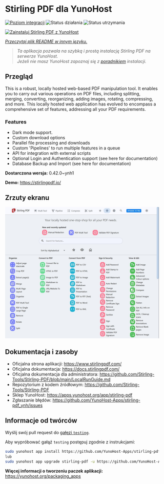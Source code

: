 <!--
To README zostało automatycznie wygenerowane przez <https://github.com/YunoHost/apps/tree/master/tools/readme_generator>
Nie powinno być ono edytowane ręcznie.
-->

# Stirling PDF dla YunoHost

[![Poziom integracji](https://apps.yunohost.org/badge/integration/stirling-pdf)](https://ci-apps.yunohost.org/ci/apps/stirling-pdf/)
![Status działania](https://apps.yunohost.org/badge/state/stirling-pdf)
![Status utrzymania](https://apps.yunohost.org/badge/maintained/stirling-pdf)

[![Zainstaluj Stirling PDF z YunoHost](https://install-app.yunohost.org/install-with-yunohost.svg)](https://install-app.yunohost.org/?app=stirling-pdf)

*[Przeczytaj plik README w innym języku.](./ALL_README.md)*

> *Ta aplikacja pozwala na szybką i prostą instalację Stirling PDF na serwerze YunoHost.*  
> *Jeżeli nie masz YunoHost zapoznaj się z [poradnikiem](https://yunohost.org/install) instalacji.*

## Przegląd

This is a robust, locally hosted web-based PDF manipulation tool. It enables you to carry out various operations on PDF files, including splitting, merging, converting, reorganizing, adding images, rotating, compressing, and more. This locally hosted web application has evolved to encompass a comprehensive set of features, addressing all your PDF requirements.

### Features

- Dark mode support.
- Custom download options
- Parallel file processing and downloads
- Custom 'Pipelines' to run multiple features in a queue
- API for integration with external scripts
- Optional Login and Authentication support (see here for documentation)
- Database Backup and Import (see here for documentation)


**Dostarczona wersja:** 0.42.0~ynh1

**Demo:** <https://stirlingpdf.io/>

## Zrzuty ekranu

![Zrzut ekranu z Stirling PDF](./doc/screenshots/screenshot.jpg)

## Dokumentacja i zasoby

- Oficjalna strona aplikacji: <https://www.stirlingpdf.com/>
- Oficjalna dokumentacja: <https://docs.stirlingpdf.com/>
- Oficjalna dokumentacja dla administratora: <https://github.com/Stirling-Tools/Stirling-PDF/blob/main/LocalRunGuide.md>
- Repozytorium z kodem źródłowym: <https://github.com/Stirling-Tools/Stirling-PDF>
- Sklep YunoHost: <https://apps.yunohost.org/app/stirling-pdf>
- Zgłaszanie błędów: <https://github.com/YunoHost-Apps/stirling-pdf_ynh/issues>

## Informacje od twórców

Wyślij swój pull request do [gałęzi `testing`](https://github.com/YunoHost-Apps/stirling-pdf_ynh/tree/testing).

Aby wypróbować gałąź `testing` postępuj zgodnie z instrukcjami:

```bash
sudo yunohost app install https://github.com/YunoHost-Apps/stirling-pdf_ynh/tree/testing --debug
lub
sudo yunohost app upgrade stirling-pdf -u https://github.com/YunoHost-Apps/stirling-pdf_ynh/tree/testing --debug
```

**Więcej informacji o tworzeniu paczek aplikacji:** <https://yunohost.org/packaging_apps>
